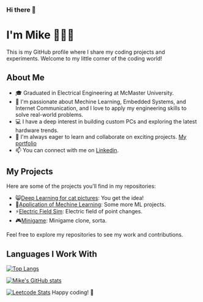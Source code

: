 ### Hi there 👋

# I'm Mike 🧙‍♂️✨

This is my GitHub profile where I share my coding projects and experiments. Welcome to my little corner of the coding world!

## About Me
- 🎓 Graduated in Electrical Engineering at McMaster University.
- 🌱 I'm passionate about Mechine Learning, Embedded Systems, and Internet Communication, and I love to apply my engineering skills to solve real-world problems.
- 💻 I have a deep interest in building custom PCs and exploring the latest hardware trends.
- 💼 I'm always eager to learn and collaborate on exciting projects. [My portfolio](https://fistfulofyen.github.io/my_portfolio/)
- 📫 You can connect with me on [Linkedin](https://www.linkedin.com/in/yumingzhang1999?original_referer=https%3A%2F%2Fgithub.com%2F).

## My Projects
Here are some of the projects you'll find in my repositories:

- 😸[Deep Learning for cat pictures](https://github.com/fistfulofyen/Deep_Learning_For_Cat_Pictures.git): You get the idea!
- 🧰[Application of Mechine Learning](https://github.com/fistfulofyen/Applications_of_Machine_Learning): Some more ML projects.
- ⚡[Electric Field Sim](https://github.com/fistfulofyen/Electric_field_of_point_changes): Electric field of point changes.
- 🎮[Minigame](https://github.com/fistfulofyen/MiniGames.git): Minigame clone, sorta.

Feel free to explore my repositories to see my work and contributions.

## Languages I Work With
[![Top Langs](https://github-readme-stats.vercel.app/api/top-langs/?username=fistfulofyen&size_weight=0.25&count_weight=0.75&langs_count=8&hide=jupyter%20notebook,makefile&layout=compact)](https://github.com/anuraghazra/github-readme-stats)

[![Mike's GitHub stats](https://github-readme-stats.vercel.app/api?username=fistfulofyen\&rank_icon=github)](https://github.com/anuraghazra/github-readme-stats)


[![Leetcode Stats](https://leetcard.jacoblin.cool/fistfulofyen?hide=ranking,easy-solved-count,medium-solved-count,hard-solved-count)](https://leetcode.com/fistfulofyen)
Happy coding! 🚀
